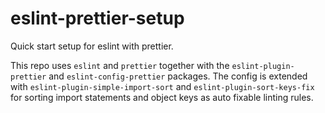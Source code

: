 # eslint-prettier-setup

Quick start setup for eslint with prettier.

This repo uses `eslint` and `prettier` together with the `eslint-plugin-prettier` and `eslint-config-prettier` packages. The config is extended with `eslint-plugin-simple-import-sort` and `eslint-plugin-sort-keys-fix` for sorting import statements and object keys as auto fixable linting rules.
